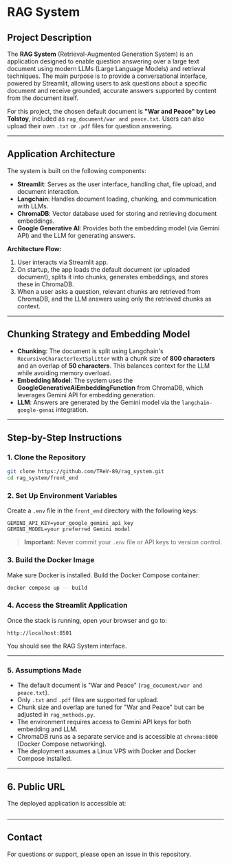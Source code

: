 # RAG System

## Project Description

The **RAG System** (Retrieval-Augmented Generation System) is an application designed to enable question answering over a large text document using modern LLMs (Large Language Models) and retrieval techniques. The main purpose is to provide a conversational interface, powered by Streamlit, allowing users to ask questions about a specific document and receive grounded, accurate answers supported by content from the document itself.

For this project, the chosen default document is **"War and Peace" by Leo Tolstoy**, included as `rag_document/war and peace.txt`. Users can also upload their own `.txt` or `.pdf` files for question answering.

---

## Application Architecture

The system is built on the following components:

- **Streamlit**: Serves as the user interface, handling chat, file upload, and document interaction.
- **Langchain**: Handles document loading, chunking, and communication with LLMs.
- **ChromaDB**: Vector database used for storing and retrieving document embeddings.
- **Google Generative AI**: Provides both the embedding model (via Gemini API) and the LLM for generating answers.

**Architecture Flow:**
1. User interacts via Streamlit app.
2. On startup, the app loads the default document (or uploaded document), splits it into chunks, generates embeddings, and stores these in ChromaDB.
3. When a user asks a question, relevant chunks are retrieved from ChromaDB, and the LLM answers using only the retrieved chunks as context.

---

## Chunking Strategy and Embedding Model

- **Chunking**: The document is split using Langchain's `RecursiveCharacterTextSplitter` with a chunk size of **800 characters** and an overlap of **50 characters**. This balances context for the LLM while avoiding memory overload.
- **Embedding Model**: The system uses the **GoogleGenerativeAiEmbeddingFunction** from ChromaDB, which leverages Gemini API for embedding generation.
- **LLM**: Answers are generated by the Gemini model via the `langchain-google-genai` integration.

---

## Step-by-Step Instructions

### 1. Clone the Repository

```bash
git clone https://github.com/TReV-89/rag_system.git
cd rag_system/front_end
```

### 2. Set Up Environment Variables

Create a `.env` file in the `front_end` directory with the following keys:

```
GEMINI_API_KEY=your_google_gemini_api_key
GEMINI_MODEL=your preferred Gemini model
```

> **Important:** Never commit your `.env` file or API keys to version control.

### 3. Build the Docker Image

Make sure Docker is installed. Build the Docker Compose container:

```bash
docker compose up -- build
```


### 4. Access the Streamlit Application

Once the stack is running, open your browser and go to:

```
http://localhost:8501
```

You should see the RAG System interface.

---

### 5. Assumptions Made

- The default document is "War and Peace" (`rag_document/war and peace.txt`).
- Only `.txt` and `.pdf` files are supported for upload.
- Chunk size and overlap are tuned for "War and Peace" but can be adjusted in `rag_methods.py`.
- The environment requires access to Gemini API keys for both embedding and LLM.
- ChromaDB runs as a separate service and is accessible at `chroma:8000` (Docker Compose networking).
- The deployment assumes a Linux VPS with Docker and Docker Compose installed.

---

## 6. Public URL

The deployed application is accessible at:

```

```

---

## Contact

For questions or support, please open an issue in this repository.
